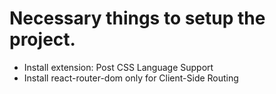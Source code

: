 # Necessary things to setup the project.

- Install extension: Post CSS Language Support
- Install react-router-dom only for Client-Side Routing
